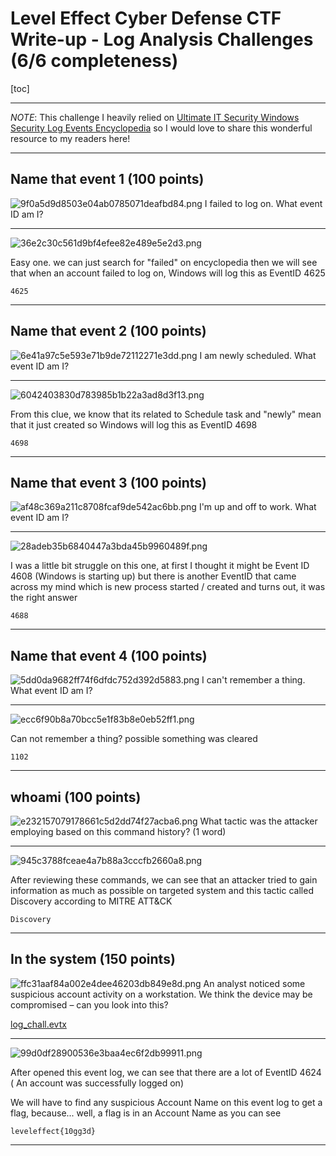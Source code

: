 # Level Effect Cyber Defense CTF Write-up - Log Analysis Challenges (6/6 completeness)
[toc]
***
*NOTE*: This challenge I heavily relied on [Ultimate IT Security Windows Security Log Events Encyclopedia](https://www.ultimatewindowssecurity.com/securitylog/encyclopedia/) so I would love to share this wonderful resource to my readers here!
***
## Name that event 1 (100 points)
![9f0a5d9d8503e04ab0785071deafbd84.png](../../_resources/9f0a5d9d8503e04ab0785071deafbd84.png)
I failed to log on. What event ID am I?
***
![36e2c30c561d9bf4efee82e489e5e2d3.png](../../_resources/36e2c30c561d9bf4efee82e489e5e2d3.png)

Easy one. we can just search for "failed" on encyclopedia then we will see that when an account failed to log on, Windows will log this as EventID 4625

```
4625
```
***
## Name that event 2 (100 points)
![6e41a97c5e593e71b9de72112271e3dd.png](../../_resources/6e41a97c5e593e71b9de72112271e3dd.png)
I am newly scheduled. What event ID am I?
***
![6042403830d783985b1b22a3ad8d3f13.png](../../_resources/6042403830d783985b1b22a3ad8d3f13.png)

From this clue, we know that its related to Schedule task and "newly" mean that it just created so Windows will log this as EventID 4698

```
4698
```
***
## Name that event 3 (100 points)
![af48c369a211c8708fcaf9de542ac6bb.png](../../_resources/af48c369a211c8708fcaf9de542ac6bb.png)
I'm up and off to work. What event ID am I?
***
![28adeb35b6840447a3bda45b9960489f.png](../../_resources/28adeb35b6840447a3bda45b9960489f.png)

I was a little bit struggle on this one, at first I thought it might be Event ID 4608 (Windows is starting up) but there is another EventID that came across my mind which is new process started / created and turns out, it was the right answer

```
4688
```
***
## Name that event 4 (100 points)
![5dd0da9682ff74f6dfdc752d392d5883.png](../../_resources/5dd0da9682ff74f6dfdc752d392d5883.png)
I can't remember a thing. What event ID am I?
***
![ecc6f90b8a70bcc5e1f83b8e0eb52ff1.png](../../_resources/ecc6f90b8a70bcc5e1f83b8e0eb52ff1.png)

Can not remember a thing? possible something was cleared

```
1102
```
***
## whoami (100 points)
![e232157079178661c5d2dd74f27acba6.png](../../_resources/e232157079178661c5d2dd74f27acba6.png)
What tactic was the attacker employing based on this command history? (1 word)
***
![945c3788fceae4a7b88a3cccfb2660a8.png](../../_resources/945c3788fceae4a7b88a3cccfb2660a8.png)

After reviewing these commands, we can see that an attacker tried to gain information as much as possible on targeted system and this tactic called Discovery according to MITRE ATT&CK

```
Discovery
```
***
## In the system (150 points)
![ffc31aaf84a002e4dee46203db849e8d.png](../../_resources/ffc31aaf84a002e4dee46203db849e8d.png)
An analyst noticed some suspicious account activity on a workstation. We think the device may be compromised – can you look into this?

[log_chall.evtx](https://leveleffectcda.ctfd.io/files/1c5f28a4c20c7d14afa7a4a95b85746f/log_chall.evtx?token=eyJ1c2VyX2lkIjoxNTE0LCJ0ZWFtX2lkIjpudWxsLCJmaWxlX2lkIjozNX0.ZpP19w.y5J7aZCyHVNtSBfms9uM63IrqTM)
***
![99d0df28900536e3baa4ec6f2db99911.png](../../_resources/99d0df28900536e3baa4ec6f2db99911.png)

After opened this event log, we can see that there are a lot of EventID 4624 (	An account was successfully logged on)

We will have to find any suspicious Account Name on this event log to get a flag, because... well, a flag is in an Account Name as you can see

```
leveleffect{10gg3d}
```
***